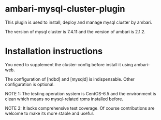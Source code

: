 # ambari-mysql-cluster-plugin

This plugin is used to install, deploy and manage mysql cluster by ambari.

The version of mysql cluster is 7.4.11 and the version of ambari is 2.1.2.

# Installation instructions

You need to supplement the cluster-config before install it using ambari-web.

The configuration of [ndbd] and [mysqld] is indispensable. Other configuration is optional.

NOTE 1: The testing operation system is CentOS-6.5 and the environment is clean which means no mysql-related rpms installed before.

NOTE 2: It lacks comprehensive test coverage. Of course contributions are welcome to make its more stable and useful.

